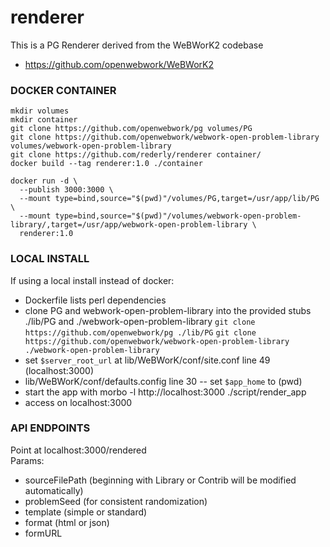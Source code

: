 # renderer

This is a PG Renderer derived from the WeBWorK2 codebase
* https://github.com/openwebwork/WeBWorK2

### DOCKER CONTAINER ###

```
mkdir volumes
mkdir container
git clone https://github.com/openwebwork/pg volumes/PG
git clone https://github.com/openwebwork/webwork-open-problem-library volumes/webwork-open-problem-library
git clone https://github.com/rederly/renderer container/
docker build --tag renderer:1.0 ./container

docker run -d \
  --publish 3000:3000 \
  --mount type=bind,source="$(pwd)"/volumes/PG,target=/usr/app/lib/PG \
  --mount type=bind,source="$(pwd)"/volumes/webwork-open-problem-library/,target=/usr/app/webwork-open-problem-library \
  renderer:1.0
```

### LOCAL INSTALL ###

If using a local install instead of docker:

* Dockerfile lists perl dependencies
* clone PG and webwork-open-problem-library into the provided stubs ./lib/PG and ./webwork-open-problem-library
    `git clone https://github.com/openwebwork/pg ./lib/PG`
    `git clone https://github.com/openwebwork/webwork-open-problem-library ./webwork-open-problem-library`
* set `$server_root_url` at lib/WeBWorK/conf/site.conf line 49 (localhost:3000)
* lib/WeBWorK/conf/defaults.config line 30 -- set `$app_home` to (pwd)
* start the app with morbo -l http://localhost:3000 ./script/render_app
* access on localhost:3000

### API ENDPOINTS ###

Point at localhost:3000/rendered  
Params:
* sourceFilePath (beginning with Library or Contrib will be modified automatically)
* problemSeed (for consistent randomization)
* template (simple or standard)
* format (html or json)
* formURL
